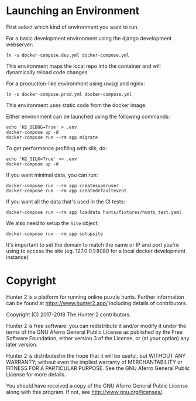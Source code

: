 Launching an Environment
========================

First select which kind of environment you want to run.

For a basic development environment using the django development webserver:
```shell
ln -s docker-compose.dev.yml docker-compose.yml
```
This environment maps the local repo into the container and will dynamically reload code changes.

For a production-like environment using uwsgi and nginx:
```shell
ln -s docker-compose.prod.yml docker-compose.yml
```
This environment uses static code from the docker image.

Either environment can be launched using the following commands:
```shell
echo 'H2_DEBUG=True' > .env
docker-compose up -d
docker-compose run --rm app migrate
```

To get performance profiling with silk, do:
```shell
echo 'H2_SILK=True' >> .env
docker-compose up -d
```

If you want minimal data, you can run:
```
docker-compose run --rm app createsuperuser
docker-compose run --rm app createdefaultevent
```

If you want all the data that's used in the CI tests:
```
docker-compose run --rm app loaddata hunts/fixtures/hunts_test.yaml
```


We also need to setup the `Site` object:
```
docker-compose run --rm app setupsite
```
It's important to set the domain to match the name or IP and port you're using to access the site (eg. 127.0.0.1:8080 for a local docker development instance)


Copyright
=======
Hunter 2 is a platform for running online puzzle hunts. Further information can be found at https://www.hunter2.app/ including details of contributors.

Copyright (C) 2017-2018  The Hunter 2 contributors.

Hunter 2 is free software: you can redistribute it and/or modify it under the terms of the GNU Aferro General Public License as published by the Free Software Foundation, either version 3 of the License, or (at your option) any later version.

Hunter 2 is distributed in the hope that it will be useful, but WITHOUT ANY WARRANTY; without even the implied warranty of MERCHANTABILITY or FITNESS FOR A PARTICULAR PURPOSE. See the GNU Aferro General Public License for more details.

You should have received a copy of the GNU Aferro General Public License along with this program. If not, see <http://www.gnu.org/licenses/>.
